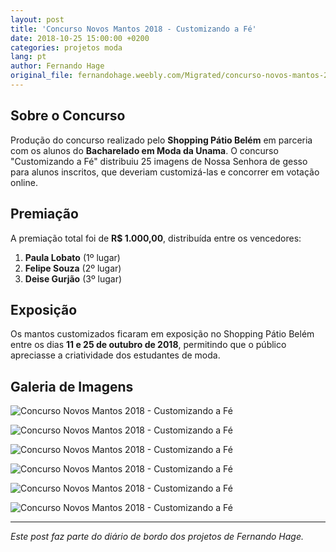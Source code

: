 ```yaml
---
layout: post
title: 'Concurso Novos Mantos 2018 - Customizando a Fé'
date: 2018-10-25 15:00:00 +0200
categories: projetos moda
lang: pt
author: Fernando Hage
original_file: fernandohage.weebly.com/Migrated/concurso-novos-mantos-2018-customizando-a-fe.html
---
```


## Sobre o Concurso

Produção do concurso realizado pelo **Shopping Pátio Belém** em parceria com os alunos do **Bacharelado em Moda da Unama**. O concurso "Customizando a Fé" distribuiu 25 imagens de Nossa Senhora de gesso para alunos inscritos, que deveriam customizá-las e concorrer em votação online.

## Premiação

A premiação total foi de **R$ 1.000,00**, distribuída entre os vencedores:

1. **Paula Lobato** (1º lugar)
2. **Felipe Souza** (2º lugar)
3. **Deise Gurjão** (3º lugar)

## Exposição

Os mantos customizados ficaram em exposição no Shopping Pátio Belém entre os dias **11 e 25 de outubro de 2018**, permitindo que o público apreciasse a criatividade dos estudantes de moda.

## Galeria de Imagens

![Concurso Novos Mantos 2018 - Customizando a Fé](/assets/images/2018-10-25-concurso-novos-mantos-customizando-fe-01.jpg)

![Concurso Novos Mantos 2018 - Customizando a Fé](/assets/images/2018-10-25-concurso-novos-mantos-customizando-fe-02.jpg)

![Concurso Novos Mantos 2018 - Customizando a Fé](/assets/images/2018-10-25-concurso-novos-mantos-customizando-fe-03.jpg)

![Concurso Novos Mantos 2018 - Customizando a Fé](/assets/images/2018-10-25-concurso-novos-mantos-customizando-fe-04.jpg)

![Concurso Novos Mantos 2018 - Customizando a Fé](/assets/images/2018-10-25-concurso-novos-mantos-customizando-fe-05.jpg)

![Concurso Novos Mantos 2018 - Customizando a Fé](/assets/images/2018-10-25-concurso-novos-mantos-customizando-fe-06.jpg)


---

*Este post faz parte do diário de bordo dos projetos de Fernando Hage.*
